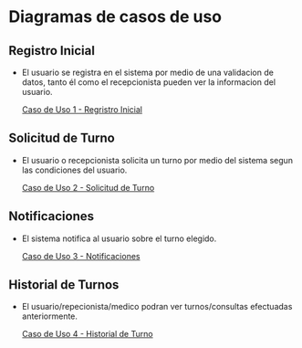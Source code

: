 # Diagramas de casos de uso

## Registro Inicial

- El usuario se registra en el sistema por medio de una validacion de datos, tanto él como el recepcionista pueden ver la informacion del usuario.

  [Caso de Uso 1 - Regristro Inicial](https://drive.google.com/file/d/1EdgXRPtoF3ogILywIyOyj2QK2kxc5xn-/view?usp=sharing)

## Solicitud de Turno 

- El usuario o recepcionista solicita un turno por medio del sistema segun las condiciones del usuario.

  [Caso de Uso 2 - Solicitud de Turno](https://drive.google.com/file/d/1OhEXzv1_cnZ7AaUl6Dr_fRHzY6nuIGNk/view?usp=sharing)

## Notificaciones

- El sistema notifica al usuario sobre el turno elegido.

  [Caso de Uso 3 - Notificaciones](https://drive.google.com/file/d/19R9CauPGOo22u5HRhHXeDplDrzupXgtP/view?usp=sharing)

## Historial de Turnos

- El usuario/repecionista/medico podran ver turnos/consultas efectuadas anteriormente.

  [Caso de Uso 4 - Historial de Turno](https://drive.google.com/file/d/15xM3yO1fjofy6m1y4vuxoENSytzELIEo/view?usp=sharing)
